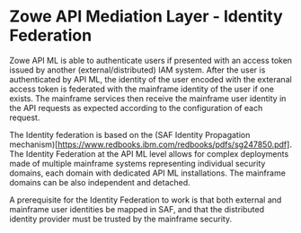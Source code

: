 # Zowe API Mediation Layer - Identity Federation

Zowe API ML is able to authenticate users if presented with an access token issued by another (external/distributed) IAM system.
After the user is authenticated by API ML, the identity of the user encoded with the exteranal access token is federated with the mainframe identity of the user if one exists.
The mainframe services then receive the mainframe user identity in the API requests as expected according to the configuration of each request.

The Identity federation is based on the (SAF Identity Propagation mechanism)[https://www.redbooks.ibm.com/redbooks/pdfs/sg247850.pdf].
The Identity Federation at the API ML level allows for complex deployments made of multiple mainframe systems representing individual security domains, each domain with dedicated API ML installations.
The mainframe domains can be also independent and detached.

A prerequisite for the Identity Federation to work is that both external and mainframe user identities be mapped in SAF, and that the distributed identity provider must be trusted by the mainframe security.
